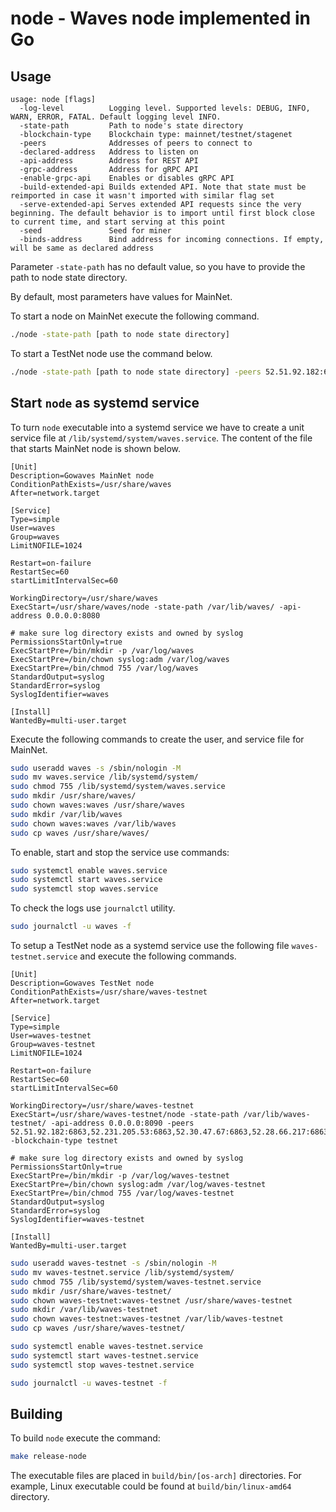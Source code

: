 # node - Waves node implemented in Go

## Usage

```
usage: node [flags]
  -log-level          Logging level. Supported levels: DEBUG, INFO, WARN, ERROR, FATAL. Default logging level INFO.
  -state-path         Path to node's state directory
  -blockchain-type    Blockchain type: mainnet/testnet/stagenet
  -peers              Addresses of peers to connect to
  -declared-address   Address to listen on
  -api-address        Address for REST API
  -grpc-address       Address for gRPC API
  -enable-grpc-api    Enables or disables gRPC API
  -build-extended-api Builds extended API. Note that state must be reimported in case it wasn't imported with similar flag set
  -serve-extended-api Serves extended API requests since the very beginning. The default behavior is to import until first block close to current time, and start serving at this point
  -seed               Seed for miner
  -binds-address      Bind address for incoming connections. If empty, will be same as declared address
```
Parameter `-state-path` has no default value, so you have to provide the path to node state directory.

By default, most parameters have values for MainNet. 

To start a node on MainNet execute the following command.

```bash
./node -state-path [path to node state directory]
``` 

To start a TestNet node use the command below.

```bash
./node -state-path [path to node state directory] -peers 52.51.92.182:6863,52.231.205.53:6863,52.30.47.67:6863,52.28.66.217:6863 -blockchain-type testnet
``` 

## Start `node` as systemd service

To turn `node` executable into a systemd service we have to create a unit service file at `/lib/systemd/system/waves.service`.
The content of the file that starts MainNet node is shown below.

```config
[Unit]
Description=Gowaves MainNet node
ConditionPathExists=/usr/share/waves
After=network.target
 
[Service]
Type=simple
User=waves
Group=waves
LimitNOFILE=1024

Restart=on-failure
RestartSec=60
startLimitIntervalSec=60

WorkingDirectory=/usr/share/waves
ExecStart=/usr/share/waves/node -state-path /var/lib/waves/ -api-address 0.0.0.0:8080

# make sure log directory exists and owned by syslog
PermissionsStartOnly=true
ExecStartPre=/bin/mkdir -p /var/log/waves
ExecStartPre=/bin/chown syslog:adm /var/log/waves
ExecStartPre=/bin/chmod 755 /var/log/waves
StandardOutput=syslog
StandardError=syslog
SyslogIdentifier=waves
 
[Install]
WantedBy=multi-user.target
```

Execute the following commands to create the user, and service file for MainNet.

```bash
sudo useradd waves -s /sbin/nologin -M
sudo mv waves.service /lib/systemd/system/
sudo chmod 755 /lib/systemd/system/waves.service
sudo mkdir /usr/share/waves/
sudo chown waves:waves /usr/share/waves
sudo mkdir /var/lib/waves
sudo chown waves:waves /var/lib/waves
sudo cp waves /usr/share/waves/
```

To enable, start and stop the service use commands:

```bash
sudo systemctl enable waves.service
sudo systemctl start waves.service
sudo systemctl stop waves.service
```

To check the logs use `journalctl` utility.

```bash
sudo journalctl -u waves -f
```

To setup a TestNet node as a systemd service use the following file `waves-testnet.service` and execute the following commands.

```config
[Unit]
Description=Gowaves TestNet node
ConditionPathExists=/usr/share/waves-testnet
After=network.target
 
[Service]
Type=simple
User=waves-testnet
Group=waves-testnet
LimitNOFILE=1024

Restart=on-failure
RestartSec=60
startLimitIntervalSec=60

WorkingDirectory=/usr/share/waves-testnet
ExecStart=/usr/share/waves-testnet/node -state-path /var/lib/waves-testnet/ -api-address 0.0.0.0:8090 -peers 52.51.92.182:6863,52.231.205.53:6863,52.30.47.67:6863,52.28.66.217:6863 -blockchain-type testnet

# make sure log directory exists and owned by syslog
PermissionsStartOnly=true
ExecStartPre=/bin/mkdir -p /var/log/waves-testnet
ExecStartPre=/bin/chown syslog:adm /var/log/waves-testnet
ExecStartPre=/bin/chmod 755 /var/log/waves-testnet
StandardOutput=syslog
StandardError=syslog
SyslogIdentifier=waves-testnet
 
[Install]
WantedBy=multi-user.target
```

```bash
sudo useradd waves-testnet -s /sbin/nologin -M
sudo mv waves-testnet.service /lib/systemd/system/
sudo chmod 755 /lib/systemd/system/waves-testnet.service
sudo mkdir /usr/share/waves-testnet/
sudo chown waves-testnet:waves-testnet /usr/share/waves-testnet
sudo mkdir /var/lib/waves-testnet
sudo chown waves-testnet:waves-testnet /var/lib/waves-testnet
sudo cp waves /usr/share/waves-testnet/
```

```bash
sudo systemctl enable waves-testnet.service
sudo systemctl start waves-testnet.service
sudo systemctl stop waves-testnet.service
```

```bash
sudo journalctl -u waves-testnet -f
```

## Building

To build `node` execute the command:

```bash
make release-node
```

The executable files are placed in `build/bin/[os-arch]` directories.
For example, Linux executable could be found at `build/bin/linux-amd64` directory.
